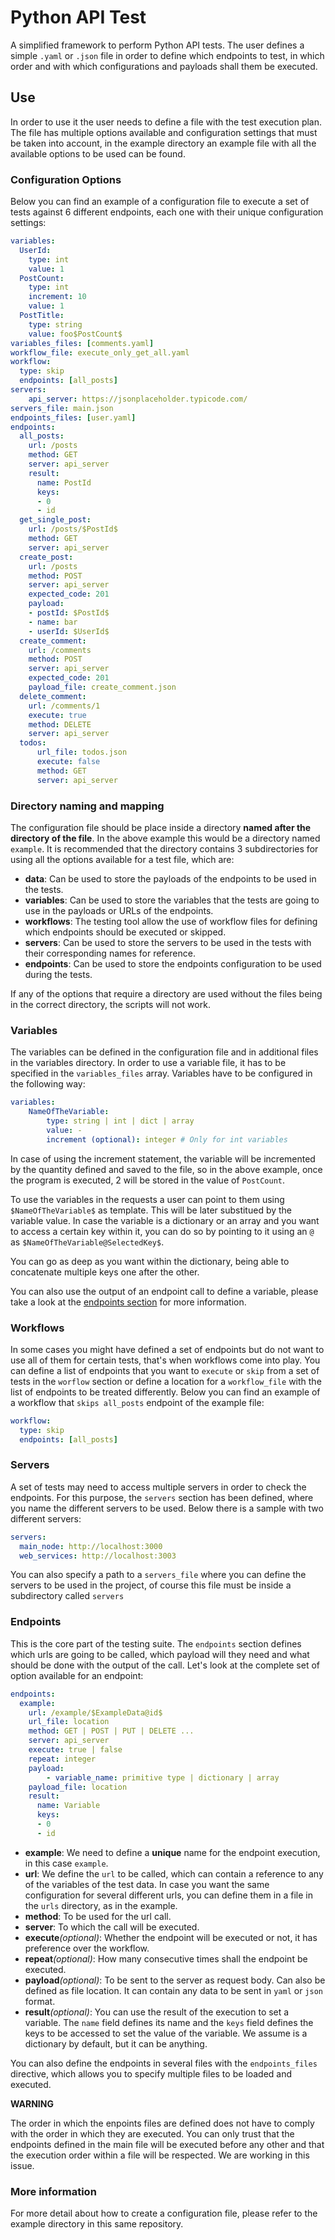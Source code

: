 # Python API Test

A simplified framework to perform Python API tests. The user defines a simple `.yaml` or `.json` file in order to define which endpoints to test, in which order and with which configurations and payloads shall them be executed. 

## Use

In order to use it the user needs to define a file with the test execution plan. The file has multiple options available and configuration settings that must be taken into account, in the example directory an example file with all the available options to be used can be found.

### Configuration Options

Below you can find an example of a configuration file to execute a set of tests against 6 different endpoints, each one with their unique configuration settings:

```yaml 
variables: 
  UserId:
    type: int
    value: 1
  PostCount:
    type: int
    increment: 10
    value: 1
  PostTitle:
    type: string
    value: foo$PostCount$
variables_files: [comments.yaml]
workflow_file: execute_only_get_all.yaml
workflow:
  type: skip
  endpoints: [all_posts]
servers:
    api_server: https://jsonplaceholder.typicode.com/
servers_file: main.json
endpoints_files: [user.yaml]
endpoints:
  all_posts:
    url: /posts
    method: GET
    server: api_server
    result:
      name: PostId
      keys:
      - 0
      - id
  get_single_post:
    url: /posts/$PostId$
    method: GET
    server: api_server
  create_post:
    url: /posts
    method: POST
    server: api_server
    expected_code: 201
    payload:
    - postId: $PostId$
    - name: bar
    - userId: $UserId$
  create_comment:
    url: /comments
    method: POST
    server: api_server
    expected_code: 201
    payload_file: create_comment.json
  delete_comment:
    url: /comments/1
    execute: true
    method: DELETE  
    server: api_server
  todos:
      url_file: todos.json
      execute: false
      method: GET
      server: api_server
```

### Directory naming and mapping

The configuration file should be place inside a directory **named after the directory of the file**. In the above example this would be a directory named `example`.
It is recommended that the directory contains 3 subdirectories for using all the options available for a test file, which are:

- **data**: Can be used to store the payloads of the endpoints to be used in the tests.
- **variables**: Can be used to store the variables that the tests are going to use in the payloads or URLs of the endpoints.
- **workflows**: The testing tool allow the use of workflow files for defining which endpoints should be executed or skipped.
- **servers**: Can be used to store the servers to be used in the tests with their corresponding names for reference.
- **endpoints**: Can be used to store the endpoints configuration to be used during the tests.

If any of the options that require a directory are used without the files being in the correct directory, the scripts will not work.

### Variables

The variables can be defined in the configuration file and in additional files in the variables directory. In order to use a variable file, it has to be specified in the `variables_files` array. Variables have to be configured in the following way:

```yaml
variables:
    NameOfTheVariable:
        type: string | int | dict | array
        value: -
        increment (optional): integer # Only for int variables
```

In case of using the increment statement, the variable will be incremented by the quantity defined and saved to the file, so in the above example, once the program is executed, 2 will be stored in the value of `PostCount`.

To use the variables in the requests a user can point to them using `$NameOfTheVariable$` as template. This will be later substitued by the variable value. In case the variable is a dictionary or an array and you want to access a certain key within it, you can do so by pointing to it using an `@` as `$NameOfTheVariable@SelectedKey$`. 

You can go as deep as you want within the dictionary, being able to concatenate multiple keys one after the other.

You can also use the output of an endpoint call to define a variable, please take a look at the [endpoints section](#Endpoints) for more information.

### Workflows

In some cases you might have defined a set of endpoints but do not want to use all of them for certain tests, that's when workflows come into play. You can define a list of endpoints that you want to `execute` or `skip` from a set of tests in the `worflow` section or define a location for a `workflow_file` with the list of endpoints to be treated differently. Below you can find an example of a  workflow that `skips all_posts` endpoint of the example file:

```yaml
workflow:
  type: skip
  endpoints: [all_posts]
```

### Servers

A set of tests may need to access multiple servers in order to check the endpoints. For this purpose, the `servers` section has been defined, where you name the different servers to be used. Below there is a sample with two different servers:

```yaml
servers:
  main_node: http://localhost:3000
  web_services: http://localhost:3003
```

You can also specify a path to a `servers_file` where you can define the servers to be used in the project, of course this file must be inside a subdirectory called `servers`

### Endpoints

This is the core part of the testing suite. The `endpoints` section defines which urls are going to be called, which payload will they need and what should be done with the output of the call. Let's look at the complete set of option available for an endpoint:

```yaml
endpoints:
  example:
    url: /example/$ExampleData@id$
    url_file: location
    method: GET | POST | PUT | DELETE ...
    server: api_server
    execute: true | false
    repeat: integer
    payload:
        - variable_name: primitive type | dictionary | array
    payload_file: location
    result:
      name: Variable
      keys:
      - 0
      - id
```

- **example**: We need to define a **unique** name for the endpoint execution, in this case `example`. 
- **url**: We define the `url` to be called, which can contain a reference to any of the variables of the test data. In case you want the same configuration for several different urls, you can define them in a file in the `urls` directory, as in the example.
- **method**: To be used for the url call.
- **server**: To which the call will be executed.
- **execute**_(optional)_: Whether the endpoint will be executed or not, it has preference over the workflow.
- **repeat**_(optional)_: How many consecutive times shall the endpoint be executed.
- **payload**_(optional)_: To be sent to the server as request body. Can also be defined as file location. It can contain any data to be sent in `yaml` or `json` format.
- **result**_(optional)_: You can use the result of the execution to set a variable. The `name` field defines its name and the `keys` field defines the keys to be accessed to set the value of the variable. We assume is a dictionary by default, but it can be anything.

You can also define the endpoints in several files with the `endpoints_files` directive, which allows you to specify multiple files to be loaded and executed.

**WARNING**

The order in which the enpoints files are defined does not have to comply with the order in which they are executed. You can only trust that the endpoints defined in the main file will be executed before any other and that the execution order within a file will be respected. We are working in this issue.

### More information

For more detail about how to create a configuration file, please refer to the example directory in this same repository.